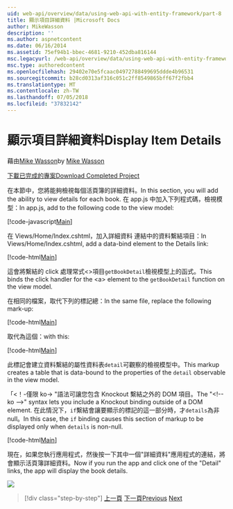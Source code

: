 ```yaml
---
uid: web-api/overview/data/using-web-api-with-entity-framework/part-8
title: 顯示項目詳細資料 |Microsoft Docs
author: MikeWasson
description: ''
ms.author: aspnetcontent
ms.date: 06/16/2014
ms.assetid: 75ef94b1-bbec-4681-9210-452dba816144
msc.legacyurl: /web-api/overview/data/using-web-api-with-entity-framework/part-8
msc.type: authoredcontent
ms.openlocfilehash: 29402e70e5fcaac04972788499695ddde4b96531
ms.sourcegitcommit: b28cd0313af316c051c2ff8549865bff67f2fbb4
ms.translationtype: MT
ms.contentlocale: zh-TW
ms.lasthandoff: 07/05/2018
ms.locfileid: "37832142"
---
```

<a name="display-item-details"></a><span data-ttu-id="c9b56-102">顯示項目詳細資料</span><span class="sxs-lookup"><span data-stu-id="c9b56-102">Display Item Details</span></span>
====================
<span data-ttu-id="c9b56-103">藉由[Mike Wasson](https://github.com/MikeWasson)</span><span class="sxs-lookup"><span data-stu-id="c9b56-103">by [Mike Wasson](https://github.com/MikeWasson)</span></span>

[<span data-ttu-id="c9b56-104">下載已完成的專案</span><span class="sxs-lookup"><span data-stu-id="c9b56-104">Download Completed Project</span></span>](https://github.com/MikeWasson/BookService)

<span data-ttu-id="c9b56-105">在本節中，您將能夠檢視每個活頁簿的詳細資料。</span><span class="sxs-lookup"><span data-stu-id="c9b56-105">In this section, you will add the ability to view details for each book.</span></span> <span data-ttu-id="c9b56-106">在 app.js 中加入下列程式碼，檢視模型：</span><span class="sxs-lookup"><span data-stu-id="c9b56-106">In app.js, add to the following code to the view model:</span></span>

[!code-javascript[Main](part-8/samples/sample1.js)]

<span data-ttu-id="c9b56-107">在 Views/Home/Index.cshtml，加入詳細資料 連結中的資料繫結項目：</span><span class="sxs-lookup"><span data-stu-id="c9b56-107">In Views/Home/Index.cshtml, add a data-bind element to the Details link:</span></span>

[!code-html[Main](part-8/samples/sample2.html?highlight=5)]

<span data-ttu-id="c9b56-108">這會將繫結的 click 處理常式&lt;&gt;項目`getBookDetail`檢視模型上的函式。</span><span class="sxs-lookup"><span data-stu-id="c9b56-108">This binds the click handler for the &lt;a&gt; element to the `getBookDetail` function on the view model.</span></span>

<span data-ttu-id="c9b56-109">在相同的檔案，取代下列的標記總：</span><span class="sxs-lookup"><span data-stu-id="c9b56-109">In the same file, replace the following mark-up:</span></span>

[!code-html[Main](part-8/samples/sample3.html)]

<span data-ttu-id="c9b56-110">取代為這個：</span><span class="sxs-lookup"><span data-stu-id="c9b56-110">with this:</span></span>

[!code-html[Main](part-8/samples/sample4.html)]

<span data-ttu-id="c9b56-111">此標記會建立資料繫結的屬性資料表`detail`可觀察的檢視模型中。</span><span class="sxs-lookup"><span data-stu-id="c9b56-111">This markup creates a table that is data-bound to the properties of the `detail` observable in the view model.</span></span>

<span data-ttu-id="c9b56-112">「&lt;！-僅限 ko-&gt; &quot;語法可讓您包含 Knockout 繫結之外的 DOM 項目。</span><span class="sxs-lookup"><span data-stu-id="c9b56-112">The "&lt;!-- ko --&gt;&quot; syntax lets you include a Knockout binding outside of a DOM element.</span></span> <span data-ttu-id="c9b56-113">在此情況下，`if`繫結會讓要顯示的標記的這一部分時，才`details`為非 null。</span><span class="sxs-lookup"><span data-stu-id="c9b56-113">In this case, the `if` binding causes this section of markup to be displayed only when `details` is non-null.</span></span>

[!code-html[Main](part-8/samples/sample5.html)]

<span data-ttu-id="c9b56-114">現在，如果您執行應用程式，然後按一下其中一個&quot;詳細資料&quot;應用程式的連結，將會顯示活頁簿詳細資料。</span><span class="sxs-lookup"><span data-stu-id="c9b56-114">Now if you run the app and click one of the &quot;Detail&quot; links, the app will display the book details.</span></span>

[![](part-8/_static/image2.png)](part-8/_static/image1.png)

> [!div class="step-by-step"]
> <span data-ttu-id="c9b56-115">[上一頁](part-7.md)
> [下一頁](part-9.md)</span><span class="sxs-lookup"><span data-stu-id="c9b56-115">[Previous](part-7.md)
[Next](part-9.md)</span></span>

